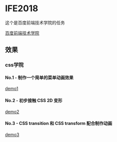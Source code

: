# IFE2018
这个是百度前端技术学院的任务

[百度前端技术学院](http://ife.baidu.com/)

## 效果
### css学院
#### No.1 - 制作一个简单的菜单动画效果 
[demo1](http://htmlpreview.github.io/?https://github.com/WindStormrage/IFE2018/blob/master/css/demo1/css-1.html)
#### No.2 - 初步接触 CSS 2D 变形
[demo2](http://htmlpreview.github.io/?https://github.com/WindStormrage/IFE2018/blob/master/css/demo2/css-2.html)
#### No.3 - CSS transition 和 CSS transform 配合制作动画
[demo3](http://htmlpreview.github.io/?https://github.com/WindStormrage/IFE2018/blob/master/css/demo3/css3.html)
